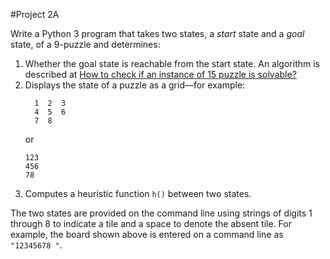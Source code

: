 #Project 2A

Write a Python 3 program that takes two states, a *start* state and a *goal* state, of a 9-puzzle and determines:

1. Whether the goal state is reachable from the start state. An algorithm is described at [How to check if an instance
    of 15 puzzle is solvable?](https://www.geeksforgeeks.org/check-instance-15-puzzle-solvable/)
2. Displays the state of a puzzle as a grid&mdash;for example:
   ```
     1  2  3
     4  5  6
     7  8  
    ```
    or
    ```
    123
    456
    78
    ```
3. Computes a heuristic function `h()` between two states.

The two states are provided on the
command line using strings of digits
1 through 8 to indicate a tile and
a space to denote the absent tile.
For example, the board shown above
is entered on a command line as
`"12345678 "`.